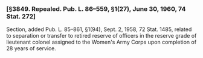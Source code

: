 ### [§3849. Repealed. Pub. L. 86–559, §1(27), June 30, 1960, 74 Stat. 272] ###

Section, added Pub. L. 85–861, §1(94), Sept. 2, 1958, 72 Stat. 1485, related to separation or transfer to retired reserve of officers in the reserve grade of lieutenant colonel assigned to the Women's Army Corps upon completion of 28 years of service.